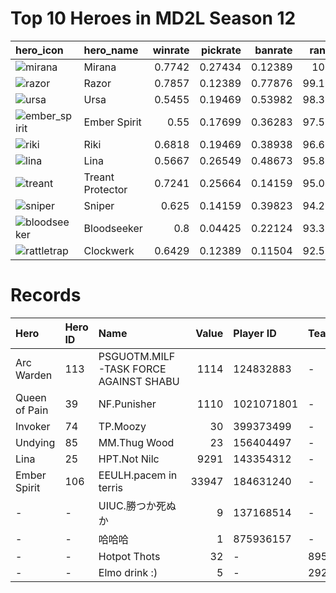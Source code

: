 
# Top 10 Heroes in MD2L Season 12

| hero_icon                                                                       | hero_name        |   winrate |   pickrate |   banrate |   rank |
|:--------------------------------------------------------------------------------|:-----------------|----------:|-----------:|----------:|-------:|
| ![mirana](https://courier.spectral.gg/images/dota/icons/mirana.png)             | Mirana           |    0.7742 |    0.27434 |   0.12389 | 100    |
| ![razor](https://courier.spectral.gg/images/dota/icons/razor.png)               | Razor            |    0.7857 |    0.12389 |   0.77876 |  99.17 |
| ![ursa](https://courier.spectral.gg/images/dota/icons/ursa.png)                 | Ursa             |    0.5455 |    0.19469 |   0.53982 |  98.35 |
| ![ember_spirit](https://courier.spectral.gg/images/dota/icons/ember_spirit.png) | Ember Spirit     |    0.55   |    0.17699 |   0.36283 |  97.52 |
| ![riki](https://courier.spectral.gg/images/dota/icons/riki.png)                 | Riki             |    0.6818 |    0.19469 |   0.38938 |  96.69 |
| ![lina](https://courier.spectral.gg/images/dota/icons/lina.png)                 | Lina             |    0.5667 |    0.26549 |   0.48673 |  95.87 |
| ![treant](https://courier.spectral.gg/images/dota/icons/treant.png)             | Treant Protector |    0.7241 |    0.25664 |   0.14159 |  95.04 |
| ![sniper](https://courier.spectral.gg/images/dota/icons/sniper.png)             | Sniper           |    0.625  |    0.14159 |   0.39823 |  94.21 |
| ![bloodseeker](https://courier.spectral.gg/images/dota/icons/bloodseeker.png)   | Bloodseeker      |    0.8    |    0.04425 |   0.22124 |  93.39 |
| ![rattletrap](https://courier.spectral.gg/images/dota/icons/rattletrap.png)     | Clockwerk        |    0.6429 |    0.12389 |   0.11504 |  92.56 |

# Records

| Hero          | Hero ID   | Name                                  |   Value | Player ID   | Team ID   | Match      |
|:--------------|:----------|:--------------------------------------|--------:|:------------|:----------|:-----------|
| Arc Warden    | 113       | PSGUOTM.MILF-TASK FORCE AGAINST SHABU |    1114 | 124832883   | -         | 6918777516 |
| Queen of Pain | 39        | NF.Punisher                           |    1110 | 1021071801  | -         | 6953580737 |
| Invoker       | 74        | TP.Moozy                              |      30 | 399373499   | -         | 6918791306 |
| Undying       | 85        | MM.Thug Wood                          |      23 | 156404497   | -         | 6965957395 |
| Lina          | 25        | HPT.Not Nilc                          |    9291 | 143354312   | -         | 6930173170 |
| Ember Spirit  | 106       | EEULH.pacem in terris                 |   33947 | 184631240   | -         | 6930129729 |
| -             | -         | UIUC.勝つか死ぬか                     |       9 | 137168514   | -         | -          |
| -             | -         | 哈哈哈                                |       1 | 875936157   | -         | -          |
| -             | -         | Hotpot Thots                          |      32 | -           | 8951290.0 | -          |
| -             | -         | Elmo drink :)                         |       5 | -           | 2924024.0 | -          |
